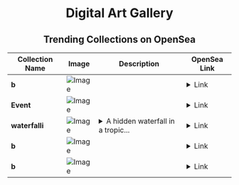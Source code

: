 <div align="center">

# Digital Art Gallery

## Trending Collections on OpenSea

| Collection Name                       | Image                                                                                     | Description                       | OpenSea Link                                                                                          |
|---------------------------------------|-------------------------------------------------------------------------------------------|-----------------------------------|--------------------------------------------------------------------------------------------------------|
| **b** | ![Image](https://i.seadn.io/s/raw/files/0c32d68447dfdec4b4b83c9791cf39da.jpg?w=500&auto=format?w=200&auto=format) |  | <details><summary>Link</summary>[b](https://opensea.io/collection/b-1303)</details> |
| **Event** | ![Image](https://i.seadn.io/s/raw/files/a837708742ad8afcb35eb60ba787976d.jpg?w=500&auto=format?w=200&auto=format) |  | <details><summary>Link</summary>[Event](https://opensea.io/collection/event-42941)</details> |
| **waterfalli** | ![Image](https://i.seadn.io/s/raw/files/33fd55ad87c2ba245d5572f84e6f4831.png?w=500&auto=format?w=200&auto=format) | <details><summary>A hidden waterfall in a tropic...</summary>A hidden waterfall in a tropical forest, A field of sunflowers facing the sun</details> | <details><summary>Link</summary>[waterfalli](https://opensea.io/collection/waterfalli-2)</details> |
| **b** | ![Image](https://i.seadn.io/s/raw/files/9d489a5f49ceab270744bba2a734e249.jpg?w=500&auto=format?w=200&auto=format) |  | <details><summary>Link</summary>[b](https://opensea.io/collection/b-1302)</details> |
| **b** | ![Image](https://i.seadn.io/s/raw/files/0c32d68447dfdec4b4b83c9791cf39da.jpg?w=500&auto=format?w=200&auto=format) |  | <details><summary>Link</summary>[b](https://opensea.io/collection/b-1301)</details> |

</div>